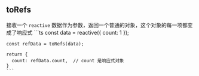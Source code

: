 ## toRefs
接收一个 `reactive` 数据作为参数，返回一个普通的对象，这个对象的每一项都变成了响应式
    ```ts
    const data = reactive({
      count: 1
    });

    const refData = toRefs(data);

    return {
      count: refData.count,  // count 是响应式对象
    }
    ```

